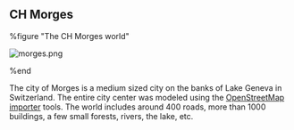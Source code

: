 ## CH Morges

%figure "The CH Morges world"

![morges.png](images/morges.png)

%end

The city of Morges is a medium sized city on the banks of Lake Geneva in Switzerland.
The entire city center was modeled using the [OpenStreetMap importer](openstreetmap-importer.md) tools.
The world includes around 400 roads, more than 1000 buildings, a few small forests, rivers, the lake, etc.

